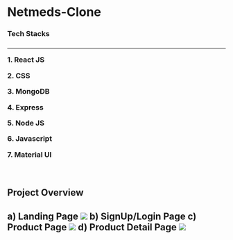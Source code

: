 # Netmeds-Clone
<h3>Tech Stacks<h3>
  <hr>
  <p>1. React JS<p>
  <p>2. CSS<p>
  <p>3. MongoDB<p>
  <p>4. Express<p>
  <p>5. Node JS<p>
  <p>6. Javascript<p>
  <p>7. Material UI<p>
  <br>
<h2>Project Overview<h2>
  a) Landing Page
<img src="https://user-images.githubusercontent.com/91963829/167152993-3754389a-30ed-4a8d-96c9-eafe0a263e39.png">
  b) SignUp/Login Page
  c) Product Page
  <img src="https://user-images.githubusercontent.com/91963829/167155166-caa98bf1-85c4-4759-914b-9c0faefbb286.png">
  d) Product Detail Page
  <img src="https://user-images.githubusercontent.com/91963829/167155687-c7a1c81c-2b0a-4729-9976-c3ae25abb9fa.png">



